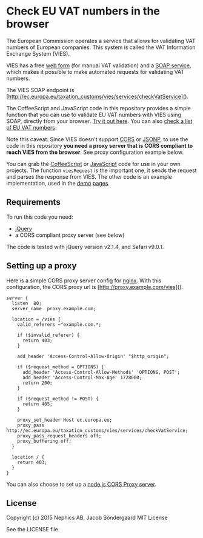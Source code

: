 # Check EU VAT numbers in the browser

The European Commission operates a service that allows for validating VAT numbers of European companies. This system is called the VAT Information Exchange System (VIES).

VIES has a free [web form](http://ec.europa.eu/taxation_customs/vies/vatRequest.html) (for manual VAT validation) and a [SOAP service](http://ec.europa.eu/taxation_customs/vies/faq.html#item_16), which makes it possible to make automated requests for validating VAT numbers.

The VIES SOAP endpoint is [http://ec.europa.eu/taxation_customs/vies/services/checkVatService]().

The CoffeeScript and JavaScript code in this repository provides a simple function that you can use to validate EU VAT numbers with VIES using SOAP, directly from your browser. [Try it out here](http://nephics.github.io/euvat-direct). You can also [check a list of EU VAT numbers](http://nephics.github.io/euvat-direct/batch.html).

Note this caveat: Since VIES doesn't support [CORS](https://en.wikipedia.org/wiki/Cross-origin_resource_sharing) or [JSONP](https://en.wikipedia.org/wiki/JSONP), to use the code in this repository **you need a proxy server that is CORS compliant to reach VIES from the browser**. See proxy configuration example below.

You can grab the [CoffeeScript](https://github.com/nephics/euvat-direct/blob/master/euvat-direct.coffee) or [JavaScript](https://github.com/nephics/euvat-direct/blob/master/euvat-direct.js) code for use in your own projects. The function `viesRequest` is the important one, it sends the request and parses the response from VIES. The other code is an example implementation, used in the [demo](http://nephics.github.io/euvat-direct) [pages](http://nephics.github.io/euvat-direct/batch.html).

## Requirements

To run this code you need:
* [jQuery](http://jquery.com/)
* a CORS compliant proxy server (see below)

The code is tested with jQuery version v2.1.4, and Safari v9.0.1.

## Setting up a proxy

Here is a simple CORS proxy server config for [nginx](http://nginx.org). With this configuration, the CORS proxy url is [http://proxy.example.com/vies]().

```
server {
  listen  80;
  server_name  proxy.example.com;

  location = /vies {
    valid_referers ~^example.com.*;

    if ($invalid_referer) {
      return 403;
    }

    add_header 'Access-Control-Allow-Origin' "$http_origin";

    if ($request_method = OPTIONS) {
      add_header 'Access-Control-Allow-Methods' 'OPTIONS, POST';
      add_header 'Access-Control-Max-Age' 1728000;
      return 200;
    }

    if ($request_method != POST) {
      return 405;
    }

    proxy_set_header Host ec.europa.eu;
    proxy_pass http://ec.europa.eu/taxation_customs/vies/services/checkVatService;
    proxy_pass_request_headers off;
    proxy_buffering off;
  }

  location / {
    return 403;
  }
}
```

You can also choose to set up a [node.js CORS Proxy server](https://github.com/gr2m/CORS-Proxy).

## License

Copyright (c) 2015 Nephics AB, Jacob Söndergaard
MIT License

See the LICENSE file.
